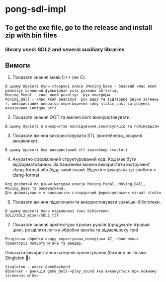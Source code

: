 # pong-sdl-impl
## To get the exe file, go to the release and install zip with bin files
### library used: SDL2 and several auxiliary libraries
## Вимоги
1. Показати знання мови C++ (не С).
```
В цьому проєкті були створені класи (Moving_base - базовий клас який реалізує основний функціонал усіх рухомих об'єктів,
Moving_Pedal - клас який реалізує  рух платформ
Moving_Ball - клас який реалізує  рух шару та відтворює звуки зітнень 
), використаний оператор перетворення типу static_cast та розумні вказівники (unique_ptr)
```
2. Показати знання ООП та вміння його використовувати.
```
В цьому проєкті я використав наслідування,інкапсуляцію та поліморфізм
```
3. Показати вміння використовувати STL (контейнери, розумні вказівники).
```
В цьому проєкті був використаний stl контейнер (vector)
```
4. Акуратно оформлений структурований код. Код має бути відформатованим. За бажанням можна використати інструмент clang-format або будь-який інший. Відео інструкція як це зробити с clang-format
```
Код розбитий по ріним методам класів Moving_Pedal, Moving_Ball, Moving_Base та GameBackend.
Для форматування я використав стандартний форматувальник visual studio
```
6. Показати вміння підключати та використовувати зовнішні бібліотеки.
```
В цьому проєкті були підключені такі бібіотеки: SDL2/SDL2_mixer/SDL2_ttf
```
7. Показати знання архітектури ігрових рушіїв (продумати ігровий цикл, розділити логіку обробки івентів та відмальовку гри)
```
Розділена обробка вводу користувача,поведінка AI, обчислення траєкторії польоту м'яча та рендер.
```
Показати використання патернів проектування (бажано не тільки Singleton 🙂)
```
Singleton - класс GameBackend
Observer - функція game_ball->play_sound яка виконується при кожному зіткненні м'яча
```
